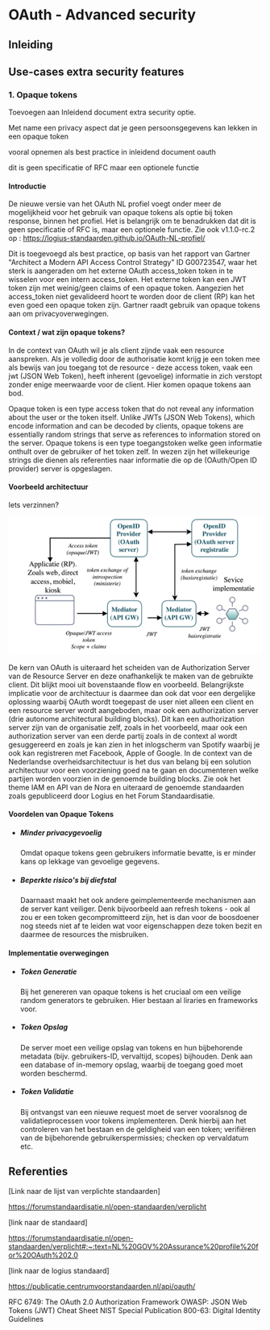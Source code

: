 # OAuth - Advanced security


## Inleiding

## Use-cases extra security features


### 1. Opaque tokens
Toevoegen aan Inleidend document extra security optie.

Met name een privacy aspect dat je geen persoonsgegevens kan lekken in een opaque token

vooral opnemen als best practice in inleidend document oauth

dit is geen specificatie of RFC maar een optionele functie

#### Introductie

De nieuwe versie van het OAuth NL profiel voegt onder meer de mogelijkheid voor het gebruik van opaque tokens als optie bij token response, binnen het profiel. Het is belangrijk om te benadrukken dat dit is geen specificatie of RFC is, maar een optionele functie.
Zie ook v1.1.0-rc.2 op :  https://logius-standaarden.github.io/OAuth-NL-profiel/ 

Dit is toegevoegd als best practice, op basis van het rapport van Gartner "Architect a Modern API Access Control Strategy" ID G00723547, waar het sterk is aangeraden om het externe OAuth access_token token in te wisselen voor een intern access_token. Het externe token kan een JWT token zijn met weinig/geen claims of een opaque token. Aangezien het access_token niet gevalideerd hoort te worden door de client (RP) kan het even goed een opaque token zijn. Gartner raadt gebruik van opaque tokens aan om privacyoverwegingen.



#### Context / wat zijn opaque tokens?

In de context van OAuth wil je als client zijnde vaak een resource aanspreken. Als je volledig door de authorisatie komt krijg je een token mee als bewijs van jou toegang tot de resource - deze access token, vaak een jwt (JSON Web Token), heeft inherent (gevoelige) informatie in zich verstopt zonder enige meerwaarde voor de client. Hier komen opaque tokens aan bod.

Opaque token is een type access token that do not reveal any information about the user or the token itself. Unlike JWTs (JSON Web Tokens), which encode information and can be decoded by clients, opaque tokens are essentially random strings that serve as references to information stored on the server.
Opaque tokens is een type toegangstoken welke geen informatie onthult over de gebruiker of het token zelf. In wezen zijn het willekeurige strings die dienen als referenties naar informatie die op de (OAuth/Open ID provider) server is opgeslagen.

#### Voorbeeld architectuur

Iets verzinnen?

![Opaque token architecture](./media/opaque_token_gartner.png)

De kern van OAuth is uiteraard het scheiden van de Authorization Server van de Resource Server en deze onafhankelijk te maken van de gebruikte client. Dit blijkt mooi uit bovenstaande flow en voorbeeld. Belangrijkste implicatie voor de architectuur is daarmee dan ook dat voor een dergelijke oplossing waarbij OAuth wordt toegepast de user niet alleen een client en een resource server wordt aangeboden, maar ook een authorization server (drie autonome architectural building blocks). Dit kan een authorization server zijn van de organisatie zelf, zoals in het voorbeeld, maar ook een authorization server van een derde partij zoals in de context al wordt gesuggereerd en zoals je kan zien in het inlogscherm van Spotify waarbij je ook kan registreren met Facebook, Apple of Google. In de context van de Nederlandse overheidsarchitectuur is het dus van belang bij een solution architectuur voor een voorziening goed na te gaan en documenteren welke partijen worden voorzien in de genoemde building blocks. Zie ook het theme IAM en API van de Nora en uiteraard de genoemde standaarden zoals gepubliceerd door Logius en het Forum Standaardisatie.


#### Voordelen van Opaque Tokens
- ##### Minder privacygevoelig
    Omdat opaque tokens geen gebruikers informatie bevatte, is er minder kans op lekkage van gevoelige gegevens. 

- ##### Beperkte risico's bij diefstal
    Daarnaast maakt het ook andere geimplementeerde mechanismen aan de server kant veiliger. Denk bijvoorbeeld aan refresh tokens - ook al zou er een token gecompromitteerd zijn, het is dan voor de boosdoener nog steeds niet af te leiden wat voor eigenschappen deze token bezit en daarmee de resources the misbruiken.


#### Implementatie overwegingen

- ##### Token Generatie
    Bij het genereren van opaque tokens is het cruciaal om een veilige random generators te gebruiken. Hier bestaan al liraries en frameworks voor.

- ##### Token Opslag
    De server moet een veilige opslag van tokens en hun bijbehorende metadata (bijv. gebruikers-ID, vervaltijd, scopes) bijhouden. Denk aan een database of in-memory opslag, waarbij de toegang goed moet worden beschermd.

- ##### Token Validatie
    Bij ontvangst van een nieuwe request moet de server vooralsnog de validatieprocessen voor tokens implementeren. Denk hierbij aan het controleren van het bestaan en de geldigheid van een token; verifiëren van de bijbehorende gebruikerspermissies; checken op vervaldatum etc.



## Referenties

[Link naar de lijst van verplichte standaarden]

https://forumstandaardisatie.nl/open-standaarden/verplicht

[link naar de standaard]

https://forumstandaardisatie.nl/open-standaarden/verplicht#:~:text=NL%20GOV%20Assurance%20profile%20for%20OAuth%202.0

[link naar de logius standaard]

https://publicatie.centrumvoorstandaarden.nl/api/oauth/

RFC 6749: The OAuth 2.0 Authorization Framework
OWASP: JSON Web Tokens (JWT) Cheat Sheet
NIST Special Publication 800-63: Digital Identity Guidelines

